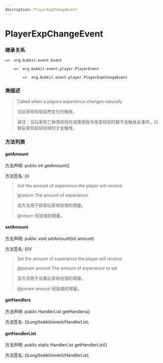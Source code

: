 ```yaml
---
description: PlayerExpChangeEvent
---
```


# PlayerExpChangeEvent

### 继承关系

    =>  org.bukkit.event.Event

        =>  org.bukkit.event.player.PlayerEvent

            =>  org.bukkit.event.player.PlayerExpChangeEvent

### 类描述

> Called when a players experience changes naturally
>
>
> 
> 当玩家经验值自然变化时触发。
>
>
> 
> 译注：当玩家死亡掉落经验时或使用指令改变经验时都不会触发此事件。只有玩家捡起经验球时才会触发。

### 方法列表

#### getAmount

方法声明: public int getAmount()

方法签名: ()I

> Get the amount of experience the player will receive
>
> @return The amount of experience
>
>
> 
> 该方法用于获取玩家经验值的增量。
>
> @return 经验值的增量。

#### setAmount

方法声明: public void setAmount(int amount)

方法签名: (I)V

> Set the amount of experience the player will receive
>
> @param amount The amount of experience to set
>
>
> 
> 该方法用于设置玩家经验值的增量。
>
> @param amount 经验值的增量。

#### getHandlers

方法声明: public HandlerList getHandlers()

方法签名: ()Lorg/bukkit/event/HandlerList;

#### getHandlerList

方法声明: public static HandlerList getHandlerList()

方法签名: ()Lorg/bukkit/event/HandlerList;